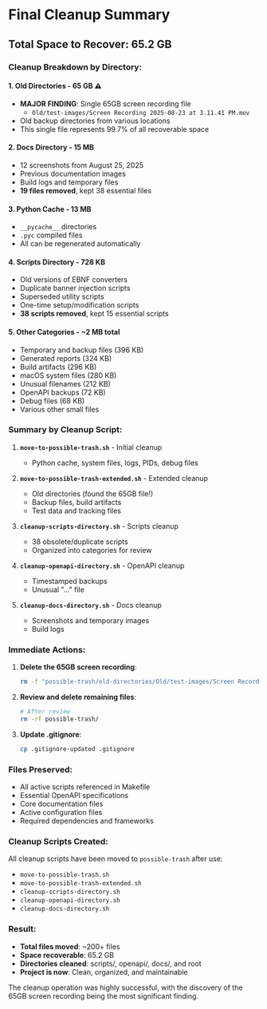 # Final Cleanup Summary

## Total Space to Recover: **65.2 GB**

### Cleanup Breakdown by Directory:

#### 1. **Old Directories - 65 GB** ⚠️
- **MAJOR FINDING**: Single 65GB screen recording file
  - `Old/test-images/Screen Recording 2025-08-23 at 3.11.41 PM.mov`
- Old backup directories from various locations
- This single file represents 99.7% of all recoverable space

#### 2. **Docs Directory - 15 MB**
- 12 screenshots from August 25, 2025
- Previous documentation images
- Build logs and temporary files
- **19 files removed**, kept 38 essential files

#### 3. **Python Cache - 13 MB**
- `__pycache__` directories
- `.pyc` compiled files
- All can be regenerated automatically

#### 4. **Scripts Directory - 728 KB**
- Old versions of EBNF converters
- Duplicate banner injection scripts
- Superseded utility scripts
- One-time setup/modification scripts
- **38 scripts removed**, kept 15 essential scripts

#### 5. **Other Categories - ~2 MB total**
- Temporary and backup files (396 KB)
- Generated reports (324 KB)
- Build artifacts (296 KB)
- macOS system files (280 KB)
- Unusual filenames (212 KB)
- OpenAPI backups (72 KB)
- Debug files (68 KB)
- Various other small files

### Summary by Cleanup Script:

1. **`move-to-possible-trash.sh`** - Initial cleanup
   - Python cache, system files, logs, PIDs, debug files

2. **`move-to-possible-trash-extended.sh`** - Extended cleanup
   - Old directories (found the 65GB file!)
   - Backup files, build artifacts
   - Test data and tracking files

3. **`cleanup-scripts-directory.sh`** - Scripts cleanup
   - 38 obsolete/duplicate scripts
   - Organized into categories for review

4. **`cleanup-openapi-directory.sh`** - OpenAPI cleanup
   - Timestamped backups
   - Unusual "..." file

5. **`cleanup-docs-directory.sh`** - Docs cleanup
   - Screenshots and temporary images
   - Build logs

### Immediate Actions:

1. **Delete the 65GB screen recording**:
   ```bash
   rm -f "possible-trash/old-directories/Old/test-images/Screen Recording 2025-08-23 at 3.11.41 PM.mov"
   ```

2. **Review and delete remaining files**:
   ```bash
   # After review
   rm -rf possible-trash/
   ```

3. **Update .gitignore**:
   ```bash
   cp .gitignore-updated .gitignore
   ```

### Files Preserved:
- All active scripts referenced in Makefile
- Essential OpenAPI specifications
- Core documentation files
- Active configuration files
- Required dependencies and frameworks

### Cleanup Scripts Created:
All cleanup scripts have been moved to `possible-trash` after use:
- `move-to-possible-trash.sh`
- `move-to-possible-trash-extended.sh`
- `cleanup-scripts-directory.sh`
- `cleanup-openapi-directory.sh`
- `cleanup-docs-directory.sh`

### Result:
- **Total files moved**: ~200+ files
- **Space recoverable**: 65.2 GB
- **Directories cleaned**: scripts/, openapi/, docs/, and root
- **Project is now**: Clean, organized, and maintainable

The cleanup operation was highly successful, with the discovery of the 65GB screen recording being the most significant finding.